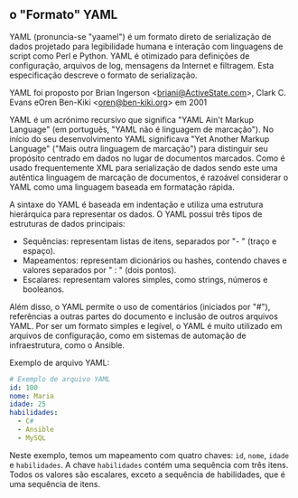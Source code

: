 o "Formato" YAML
--------------------------------------------------


YAML (pronuncia-se "yaamel") é um formato direto de serialização de dados projetado para legibilidade humana e interação com linguagens de script como Perl e Python. YAML é otimizado para definições de configuração, arquivos de log, mensagens da Internet e filtragem. Esta especificação descreve o formato de serialização.

 YAML foi proposto por Brian Ingerson \<<briani@ActiveState.com>\>, Clark C. Evans eOren Ben-Kiki \<<oren@ben-kiki.org>\> em 2001 

YAML é um acrónimo recursivo que significa "YAML Ain't Markup Language" (em português, "YAML não é linguagem de marcação"). No início do seu desenvolvimento YAML significava "Yet Another Markup Language" ("Mais outra linguagem de marcação") para distinguir seu propósito centrado em dados no lugar de documentos marcados. Como é usado frequentemente XML para serialização de dados sendo este uma autêntica linguagem de marcação de documentos, é razoável considerar o YAML como uma linguagem baseada em formatação rápida.

A sintaxe do YAML é baseada em indentação e utiliza uma estrutura hierárquica para representar os dados. O YAML possui três tipos de estruturas de dados principais:

+ Sequências: representam listas de itens, separados por "- " (traço e espaço).
+ Mapeamentos: representam dicionários ou hashes, contendo chaves e valores separados por " : " (dois pontos).
+ Escalares: representam valores simples, como strings, números e booleanos.


Além disso, o YAML permite o uso de comentários (iniciados por "#"), referências a outras partes do documento e inclusão de outros arquivos YAML. Por ser um formato simples e legível, o YAML é muito utilizado em arquivos de configuração, como em sistemas de automação de infraestrutura, como o Ansible.

Exemplo de arquivo YAML:

```yaml
# Exemplo de arquivo YAML
id: 100
nome: Maria
idade: 25
habilidades:
  - C#
  - Ansible
  - MySQL
```

Neste exemplo, temos um mapeamento com quatro chaves: `id`, `nome`, `idade` e `habilidades`. A chave `habilidades` contém uma sequência com três itens. Todos os valores são escalares, exceto a sequência de habilidades, que é uma sequência de itens.